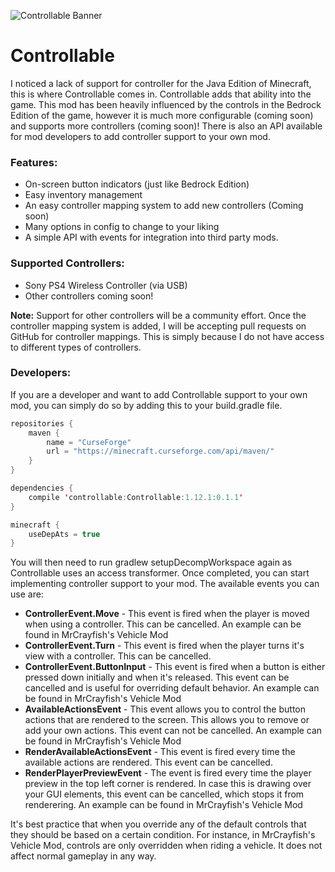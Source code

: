 ![Controllable Banner](https://i.imgur.com/ILkyAfn.png)

# Controllable

I noticed a lack of support for controller for the Java Edition of Minecraft, this is where Controllable comes in. Controllable adds that ability into the game. This mod has been heavily influenced by the controls in the Bedrock Edition of the game, however it is much more configurable (coming soon) and supports more controllers (coming soon)! There is also an API available for mod developers to add controller support to your own mod.

### Features:
* On-screen button indicators (just like Bedrock Edition)
* Easy inventory management
* An easy controller mapping system to add new controllers (Coming soon)
* Many options in config to change to your liking
* A simple API with events for integration into third party mods.

### Supported Controllers:
* Sony PS4 Wireless Controller (via USB)
* Other controllers coming soon!

**Note:** Support for other controllers will be a community effort. Once the controller mapping system is added, I will be accepting pull requests on GitHub for controller mappings. This is simply because I do not have access to different types of controllers.

### Developers:
If you are a developer and want to add Controllable support to your own mod, you can simply do so by adding this to your build.gradle file.

```java
repositories {
    maven {
        name = "CurseForge"
        url = "https://minecraft.curseforge.com/api/maven/"
    }
}

dependencies {
    compile 'controllable:Controllable:1.12.1:0.1.1'
}

minecraft {
    useDepAts = true
}
```

You will then need to run gradlew setupDecompWorkspace again as Controllable uses an access transformer. Once completed, you can start implementing controller support to your mod. The available events you can use are:

* **ControllerEvent.Move** - This event is fired when the player is moved when using a controller. This can be cancelled. An example can be found in MrCrayfish's Vehicle Mod
* **ControllerEvent.Turn** - This event is fired when the player turns it's view with a controller. This can be cancelled. 
* **ControllerEvent.ButtonInput** - This event is fired when a button is either pressed down initially and when it's released. This event can be cancelled and is useful for overriding default behavior. An example can be found in MrCrayfish's Vehicle Mod
* **AvailableActionsEvent** - This event allows you to control the button actions that are rendered to the screen. This allows you to remove or add your own actions. This event can not be cancelled. An example can be found in MrCrayfish's Vehicle Mod
* **RenderAvailableActionsEvent** - This event is fired every time the available actions are rendered. This event can be cancelled.
* **RenderPlayerPreviewEvent** - The event is fired every time the player preview in the top left corner is rendered. In case this is drawing over your GUI elements, this event can be cancelled, which stops it from renderering. An example can be found in MrCrayfish's Vehicle Mod

It's best practice that when you override any of the default controls that they should be based on a certain condition. For instance, in MrCrayfish's Vehicle Mod, controls are only overridden when riding a vehicle. It does not affect normal gameplay in any way.
